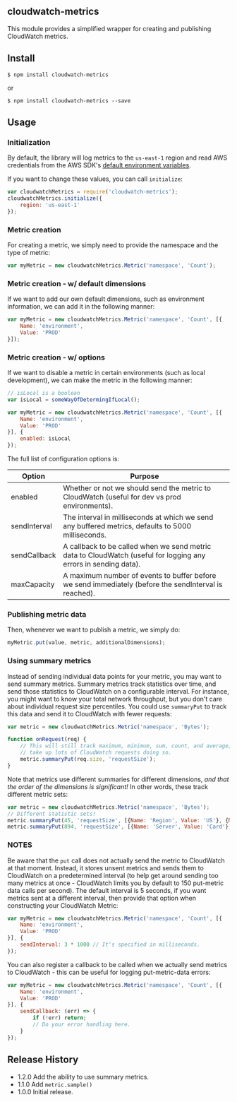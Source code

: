 ## cloudwatch-metrics
This module provides a simplified wrapper for creating and publishing
CloudWatch metrics.

## Install
```
$ npm install cloudwatch-metrics
```
or
```
$ npm install cloudwatch-metrics --save
```

## Usage

### Initialization

By default, the library will log metrics to the `us-east-1` region and read
AWS credentials from the AWS SDK's [default environment variables](http://docs.aws.amazon.com/AWSJavaScriptSDK/guide/node-configuring.html#Credentials_from_Environment_Variables).

If you want to change these values, you can call `initialize`:

```js
var cloudwatchMetrics = require('cloudwatch-metrics');
cloudwatchMetrics.initialize({
	region: 'us-east-1'
});
```

### Metric creation
For creating a metric, we simply need to provide the
namespace and the type of metric:
```js
var myMetric = new cloudwatchMetrics.Metric('namespace', 'Count');
```

### Metric creation - w/ default dimensions
If we want to add our own default dimensions, such as environment information,
we can add it in the following manner:
```js
var myMetric = new cloudwatchMetrics.Metric('namespace', 'Count', [{
	Name: 'environment',
	Value: 'PROD'
}]);
```

### Metric creation - w/ options
If we want to disable a metric in certain environments (such as local development),
we can make the metric in the following manner:
```js
// isLocal is a boolean
var isLocal = someWayOfDetermingIfLocal();

var myMetric = new cloudwatchMetrics.Metric('namespace', 'Count', [{
	Name: 'environment',
	Value: 'PROD'
}], {
	enabled: isLocal
});
```

The full list of configuration options is:

Option | Purpose
------ | -------
enabled | Whether or not we should send the metric to CloudWatch (useful for dev vs prod environments).
sendInterval | The interval in milliseconds at which we send any buffered metrics, defaults to 5000 milliseconds.
sendCallback | A callback to be called when we send metric data to CloudWatch (useful for logging any errors in sending data).
maxCapacity | A maximum number of events to buffer before we send immediately (before the sendInterval is reached).

### Publishing metric data
Then, whenever we want to publish a metric, we simply do:
```js
myMetric.put(value, metric, additionalDimensions);
```

### Using summary metrics

Instead of sending individual data points for your metric, you may want to send
summary metrics. Summary metrics track statistics over time, and send those
statistics to CloudWatch on a configurable interval. For instance, you might
want to know your total network throughput, but you don't care about individual
request size percentiles. You could use `summaryPut` to track this data and send
it to CloudWatch with fewer requests:

```js
var metric = new cloudwatchMetrics.Metric('namespace', 'Bytes');

function onRequest(req) {
	// This will still track maximum, minimum, sum, count, and average, but won't
	// take up lots of CloudWatch requests doing so.
	metric.summaryPut(req.size, 'requestSize');
}
```

Note that metrics use different summaries for different dimensions, _and that
the order of the dimensions is significant!_ In other words, these track
different metric sets:

```js
var metric = new cloudwatchMetrics.Metric('namespace', 'Bytes');
// Different statistic sets!
metric.summaryPut(45, 'requestSize', [{Name: 'Region', Value: 'US'}, {Name: 'Server', Value: 'Card'}]);
metric.summaryPut(894, 'requestSize', [{Name: 'Server', Value: 'Card'}, {Name: 'Region', Value: 'US'}]);
```

### NOTES
Be aware that the `put` call does not actually send the metric to CloudWatch
at that moment. Instead, it stores unsent metrics and sends them to
CloudWatch on a predetermined interval (to help get around sending too many
metrics at once - CloudWatch limits you by default to 150 put-metric data
calls per second). The default interval is 5 seconds, if you want metrics
sent at a different interval, then provide that option when constructing your
CloudWatch Metric:

```js
var myMetric = new cloudwatchMetrics.Metric('namespace', 'Count', [{
	Name: 'environment',
	Value: 'PROD'
}], {
	sendInterval: 3 * 1000 // It's specified in milliseconds.
});
```

You can also register a callback to be called when we actually send metrics
to CloudWatch - this can be useful for logging put-metric-data errors:
```js
var myMetric = new cloudwatchMetrics.Metric('namespace', 'Count', [{
	Name: 'environment',
	Value: 'PROD'
}], {
	sendCallback: (err) => {
		if (!err) return;
		// Do your error handling here.
	}
});
```

## Release History

* 1.2.0 Add the ability to use summary metrics.
* 1.1.0 Add `metric.sample()`
* 1.0.0 Initial release.
